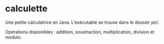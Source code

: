 calculette
==========

Une petite calculatrice en Java.
L'exécutable se trouve dans le dossier _jar/_.

Opérations disponibles : addition, soustraction, multiplication, division et modulo.
